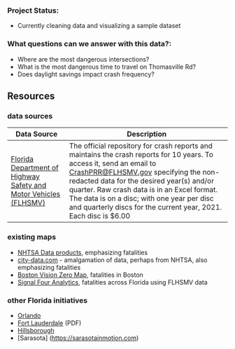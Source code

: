 ### Project Status:

- Currently cleaning data and visualizing a sample dataset

### What questions can we answer with this data?:

- Where are the most dangerous intersections?
- What is the most dangerous time to travel on Thomasville Rd?
- Does daylight savings impact crash frequency?

## Resources

### data sources

| Data Source                                                                                                                       | Description                                                                                                                                                                                                                                                                                                                                                                |
| --------------------------------------------------------------------------------------------------------------------------------- | -------------------------------------------------------------------------------------------------------------------------------------------------------------------------------------------------------------------------------------------------------------------------------------------------------------------------------------------------------------------------- |
| [Florida Department of Highway Safety and Motor Vehicles (FLHSMV)](https://www.flhsmv.gov/traffic-crash-reports/crash-dashboard/) | The official repository for crash reports and maintains the crash reports for 10 years. To access it, send an email to CrashPRR@FLHSMV.gov specifying the non-redacted data for the desired year(s) and/or quarter. Raw crash data is in an Excel format. The data is on a disc; with one year per disc and quarterly discs for the current year, 2021. Each disc is $6.00 |

### existing maps

- [NHTSA Data products](https://cdan.nhtsa.gov/), emphasizing fatalities
- [city-data.com](https://www.city-data.com/accidents/acc-Tallahassee-Florida.html) - amalgamation of data, perhaps from NHTSA, also emphasizing fatalities
- [Boston Vision Zero Map](https://apps.boston.gov/vision-zero/), fatalities in Boston
- [Signal Four Analytics](http://signal4analytics.com), fatalities across Florida using FLHSMV data

### other Florida initiatives

- [Orlando](https://www.orlando.gov/Initiatives/Vision-Zero)
- [Fort Lauderdale](https://www.fortlauderdale.gov/home/showdocument?id=12497) (PDF)
- [Hillsborough](https://planhillsborough.org/vision-zero/)
- [Sarasota] (https://sarasotainmotion.com)
